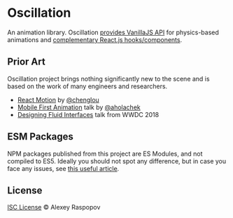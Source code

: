 # Oscillation

An animation library. Oscillation [provides VanillaJS API](./packages/oscillation) for physics-based
animations and [complementary React.js hooks/components](./packages/react-oscillation).

## Prior Art

Oscillation project brings nothing significantly new to the scene and is based on the work of many
engineers and researchers.

- [React Motion](https://github.com/chenglou/react-motion) by
  [@chenglou](https://github.com/chenglou)
- [Mobile First Animation](https://github.com/aholachek/mobile-first-animation) talk by
  [@aholachek](https://github.com/aholachek)
- [Designing Fluid Interfaces](https://developer.apple.com/videos/play/wwdc2018/803/) talk from WWDC
  2018

## ESM Packages

NPM packages published from this project are ES Modules, and not compiled to ES5. Ideally you should
not spot any difference, but in case you face any issues, see
[this useful article](https://gist.github.com/sindresorhus/a39789f98801d908bbc7ff3ecc99d99c).

## License

[ISC License](./LICENSE) &copy; Alexey Raspopov
